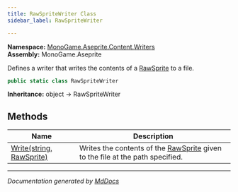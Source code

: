```yaml
---
title: RawSpriteWriter Class
sidebar_label: RawSpriteWriter

---
```


**Namespace:** [MonoGame.Aseprite.Content.Writers](../)  
**Assembly:** MonoGame.Aseprite

Defines a writer that writes the contents of a [RawSprite](../../../RawTypes/RawSprite/) to a file.

```csharp
public static class RawSpriteWriter
```

**Inheritance:** object → RawSpriteWriter

## Methods

| Name                                         | Description                                                                                                           |
| -------------------------------------------- | --------------------------------------------------------------------------------------------------------------------- |
| [Write(string, RawSprite)](Methods/Write.md) | Writes the contents of the [RawSprite](../../../RawTypes/RawSprite/) given to the file at the path specified. |

___

*Documentation generated by [MdDocs](https://github.com/ap0llo/mddocs)*
